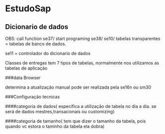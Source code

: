 # EstudoSap

## Dicionario de dados

OBS: call function se37/ start programing se38/ se10/ tabelas transparentes = tabelas de banco de dados.

se11 = controlador do dicionario de dados

Classes de entregas tem 7 tipos de tabelas, normalmente nos utilizamos as tabelas de aplicação

###data Browser

determina a atualização manual pode ser realizada pela se16n ou sm30

###Configuração tecnicas

####categoria de dados( especifica a utilização de tabela no dia a dia. se será de dados mestres,transacionais ou customizing)


####categoria de tamanho( tem que dizer o tamanho da tabela, pois quando vc estora o taminho da tabela ela dobra)

